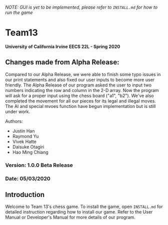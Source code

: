 *NOTE: GUI is yet to be implemented, please refer to `INSTALL.md` for how to run the game*
# Team13

**University of California Irvine**
**EECS 22L - Spring 2020**

## Changes made from Alpha Release:
Compared to our Alpha Release, we were able to finish some typo issues in our print statements and also fixed our user inputs to become more user friendly. The Alpha Release of our program asked the user to input two numbers indicating the row and column in the 2-D array. Now the program will ask for a proper input using the chess board ("a1", "b2"). We've also completed the movement for all our pieces for its legal and illegal moves. The AI and special mvoes function have begun implementation but is still under work. 

Authors: 
  * Justin Han
  * Raymond Yu
  * Vivek Hatte
  * Daisuke Otagiri
  * Hao Ming Chiang
  
 ### Version: 1.0.0 Beta Release
 ### Date: 05/03/2020

## Introduction
Welcome to Team 13's chess game. To install the game, open `INSTALL.md` for detailed instruction regarding how to install our game.
Refer to the User Manual or Developer's Manual for more details of our program.
